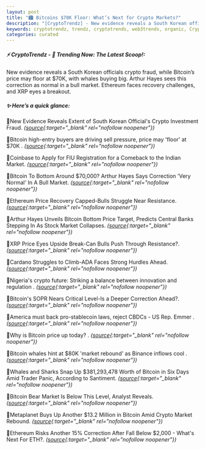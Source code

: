 ```yaml
---
layout: post
title: "🏙️ Bitcoins $70K Floor: What’s Next for Crypto Markets?"
description: "[CryptoTrendz] - New evidence reveals a South Korean officials crypto fraud, while Bitcoin’s price may floor at $70K, with whales buying big. Arthur Hayes sees this correction as normal in a bull market. Ethereum faces recovery challenges, and XRP eyes a breakout."
keywords: cryptotrendz, trendz, cryptotrends, web3trends, organic, Crypto, Binance, Market, Analyst, Bitcoin
categories: curated
---
```


##### ⚡ CryptoTrendz - 📌 *Trending Now: The Latest Scoop!:*

New evidence reveals a South Korean officials crypto fraud, while Bitcoin’s price may floor at $70K, with whales buying big. Arthur Hayes sees this correction as normal in a bull market. Ethereum faces recovery challenges, and XRP eyes a breakout.

##### ✨ *Here’s a quick glance:*


🔹New Evidence Reveals Extent of South Korean Official's Crypto Investment Fraud. *([source](https://s.avyag.com/vefx){:target="_blank" rel="nofollow noopener"})*

🔹Bitcoin high-entry buyers are driving sell pressure, price may 'floor' at $70K . *([source](https://s.avyag.com/i5qd){:target="_blank" rel="nofollow noopener"})*

🔹Coinbase to Apply for FIU Registration for a Comeback to the Indian Market. *([source](https://s.avyag.com/r7ex){:target="_blank" rel="nofollow noopener"})*

🔹Bitcoin To Bottom Around $70,000? Arthur Hayes Says Correction 'Very Normal' In A Bull Market. *([source](https://s.avyag.com/rseg){:target="_blank" rel="nofollow noopener"})*

🔹Ethereum Price Recovery Capped-Bulls Struggle Near Resistance. *([source](https://s.avyag.com/msxu){:target="_blank" rel="nofollow noopener"})*

🔹Arthur Hayes Unveils Bitcoin Bottom Price Target, Predicts Central Banks Stepping In As Stock Market Collapses. *([source](https://s.avyag.com/fo1m){:target="_blank" rel="nofollow noopener"})*

🔹XRP Price Eyes Upside Break-Can Bulls Push Through Resistance?. *([source](https://s.avyag.com/6os1){:target="_blank" rel="nofollow noopener"})*

🔹Cardano Struggles to Climb-ADA Faces Strong Hurdles Ahead. *([source](https://s.avyag.com/220f){:target="_blank" rel="nofollow noopener"})*

🔹Nigeria's crypto future: Striking a balance between innovation and regulation . *([source](https://s.avyag.com/7cxq){:target="_blank" rel="nofollow noopener"})*

🔹Bitcoin's SOPR Nears Critical Level-Is a Deeper Correction Ahead?. *([source](https://s.avyag.com/1a7o){:target="_blank" rel="nofollow noopener"})*

🔹America must back pro-stablecoin laws, reject CBDCs - US Rep. Emmer . *([source](https://s.avyag.com/iquf){:target="_blank" rel="nofollow noopener"})*

🔹Why is Bitcoin price up today? . *([source](https://s.avyag.com/60wo){:target="_blank" rel="nofollow noopener"})*

🔹Bitcoin whales hint at $80K 'market rebound' as Binance inflows cool . *([source](https://s.avyag.com/gusb){:target="_blank" rel="nofollow noopener"})*

🔹Whales and Sharks Snap Up $381,293,478 Worth of Bitcoin in Six Days Amid Trader Panic, According to Santiment. *([source](https://s.avyag.com/kf17){:target="_blank" rel="nofollow noopener"})*

🔹Bitcoin Bear Market Is Below This Level, Analyst Reveals. *([source](https://s.avyag.com/aca9){:target="_blank" rel="nofollow noopener"})*

🔹Metaplanet Buys Up Another $13.2 Million in Bitcoin Amid Crypto Market Rebound. *([source](https://s.avyag.com/hh4u){:target="_blank" rel="nofollow noopener"})*

🔹Ethereum Risks Another 15% Correction After Fall Below $2,000 - What's Next For ETH?. *([source](https://s.avyag.com/m5dw){:target="_blank" rel="nofollow noopener"})*

